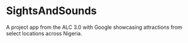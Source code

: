 # SightsAndSounds
A project app from the ALC 3.0 with Google showcasing attractions from select locations across Nigeria.
